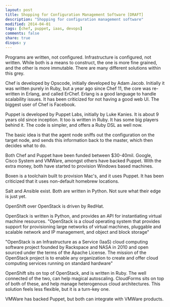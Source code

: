 ```yaml
---
layout: post
title: Shopping for Configuration Management Software [DRAFT]
description: "Shopping for configuration management software"
modified: 2014-04-01
tags: [chef, puppet, iaas, devops]
comments: false
share: true
disqus: y
---
```


Programs are written, not configured. Infrastructure is configured, not written. While both is a means to construct, the one is more fine grained, and the other is more immutable. There are many different solutions within this grey.

Chef is developed by Opscode, initially developed by Adam Jacob. Initially it was written purely in Ruby, but a year ago since Chef 11, the core was re-written in Erlang, and called ErChef. Erlang is a good language to handle scalability issues. It has been criticized for not having a good web UI. The biggest user of Chef is Facebook.

Puppet is developed by Puppet Labs, initially by Luke Kanies. It is about 9 years old since inception. It too is written in Ruby. It has some big players behind it. The code is simpler, and offers a Ruby DSL as well now.

The basic idea is that the agent node sniffs out the configuration on the target node, and sends this information back to the master, which then decides what to do.

Both Chef and Puppet have been funded between $30-40mil. Google, Cisco System and VMWare, amongst others have backed Puppet. With the extra money, both have started to provision Windows based machines.


Boxen is a toolchain built to provision Mac's, and it uses Puppet. It has been criticized that it uses non-default homebrew locations.

Salt and Ansible exist. Both are written in Python. Not sure what their edge is just yet.

OpenShift over OpenStack is driven by RedHat.

OpenStack is written is Python, and provides an API for instantiating virtual machine resources.
"OpenStack is a cloud operating system that provides support for provisioning large networks of virtual machines, pluggable and scalable network and IP management, and object and block storage"

"OpenStack is an Infrastructure as a Service (IaaS) cloud computing software project founded by Rackspace and NASA in 2010 and open sourced under the terms of the Apache License. The mission of the OpenStack project is to enable any organization to create and offer cloud computing services running on standard hardware"

OpenShift sits on top of OpenStack, and is written in Ruby. The well connected of the two, can help magical autoscaling. CloudForms sits on top of both of these, and help manage heterogenous cloud architectures.
This solution feels less flexible, but it is a turn-key one.


VMWare has backed Puppet, but both can integrate with VMWare products.



